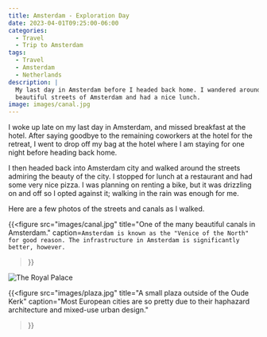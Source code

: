 ```yaml
---
title: Amsterdam - Exploration Day
date: 2023-04-01T09:25:00-06:00
categories:
  - Travel
  - Trip to Amsterdam
tags:
  - Travel
  - Amsterdam
  - Netherlands
description: |
  My last day in Amsterdam before I headed back home. I wandered around the
  beautiful streets of Amsterdam and had a nice lunch.
image: images/canal.jpg
---
```


I woke up late on my last day in Amsterdam, and missed breakfast at the hotel.
After saying goodbye to the remaining coworkers at the hotel for the retreat, I
went to drop off my bag at the hotel where I am staying for one night before
heading back home.

I then headed back into Amsterdam city and walked around the streets admiring
the beauty of the city. I stopped for lunch at a restaurant and had some very
nice pizza. I was planning on renting a bike, but it was drizzling on and off so
I opted against it; walking in the rain was enough for me.

Here are a few photos of the streets and canals as I walked.

{{<figure
  src="images/canal.jpg"
  title="One of the many beautiful canals in Amsterdam."
  caption=`Amsterdam is known as the "Venice of the North" for good reason. The infrastructure in Amsterdam is significantly better, however.`
>}}

![The Royal Palace](images/square.jpg)

{{<figure
  src="images/plaza.jpg"
  title="A small plaza outside of the Oude Kerk"
  caption="Most European cities are so pretty due to their haphazard architecture and mixed-use urban design."
>}}
